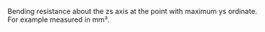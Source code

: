 ﻿Bending resistance about the zs axis at the point with maximum ys ordinate. For example measured in mm³.